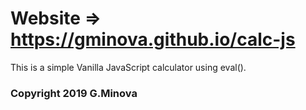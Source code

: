 # Website => https://gminova.github.io/calc-js

This is a simple Vanilla JavaScript calculator using eval().  

### Copyright 2019 G.Minova

